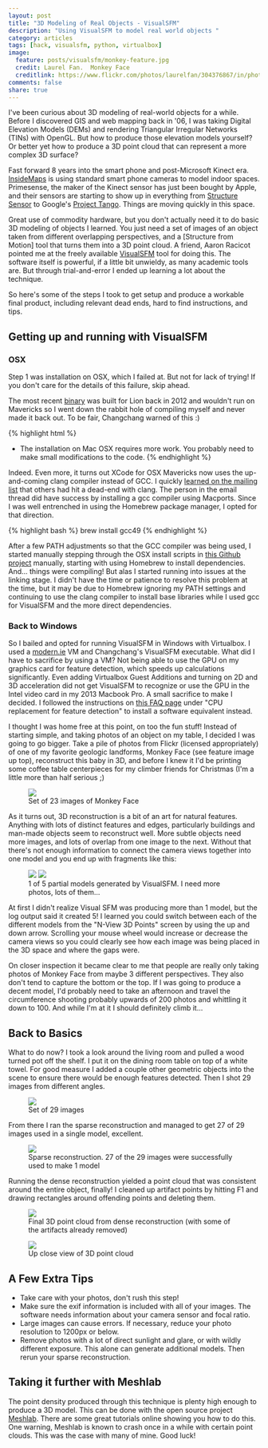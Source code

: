 ```yaml
---
layout: post
title: "3D Modeling of Real Objects - VisualSFM"
description: "Using VisualSFM to model real world objects "
category: articles
tags: [hack, visualsfm, python, virtualbox]
image:
  feature: posts/visualsfm/monkey-feature.jpg
  credit: Laurel Fan.  Monkey Face
  creditlink: https://www.flickr.com/photos/laurelfan/304376867/in/photolist-sU1D2-2V6M7s-2V6N2Y-2V2obK-2V2oqi-6ZVejj-4x5ULw-6ZRf22-6ZRfoV-7YNdD-c7u4iG-c7u2NN-c7u37G-c7u3Ub-4x5UJA-4x5UsJ-4x1Jsc-4x5UGS-4x5UmL-4x5UAA-4x1K3K-4uB3dK-4uB3f6-4x1JFX-4x5UQb-4x5Ue9-4x1K1T-4x1L7i-4x5Uwu-4x1Joi-4x5U4o-4x1Jhv-4x5UbG-4x1KpB-4x1KCM-4x1Kig-4x1KmZ-4x5Vh7-4x5V8A-4x5V3o-4x5VdE-4x5Vbj-4x1JmM-4x5UgE-6r3pNq-6ZReJ4-4x1L2t-4x1KkR-2V2mZr-4uB3kc
comments: false
share: true
---
```


I've been curious about 3D modeling of real-world objects for a while.  Before I discovered GIS and web mapping back in '06, I was taking Digital Elevation Models (DEMs) and rendering Triangular Irregular Networks (TINs) with OpenGL.  But how to produce those elevation models yourself?  Or better yet how to produce a 3D point cloud that can represent a more complex 3D surface?

Fast forward 8 years into the smart phone and post-Microsoft Kinect era.  [InsideMaps](https://www.insidemaps.com/) is using standard smart phone cameras to model indoor spaces.  Primesense, the maker of the Kinect sensor has just been bought by Apple, and their sensors are starting to show up in everything from [Structure Sensor](http://structure.io) to Google's [Project Tango](https://www.google.com/atap/projecttango/).  Things are moving quickly in this space.

Great use of commodity hardware, but you don't actually need it to do basic 3D modeling of objects I learned.  You just need a set of images of an object taken from different overlapping perspectives, and a [Structure from Motion] tool that turns them into a 3D point cloud.  A friend, Aaron Racicot pointed me at the freely available [VisualSFM](http://ccwu.me/vsfm/) tool for doing this.  The software itself is powerful, if a little bit unwieldy, as many academic tools are.  But through trial-and-error I ended up learning a lot about the technique.  

So here's some of the steps I took to get setup and produce a workable final product, including relevant dead ends, hard to find instructions, and tips.

## Getting up and running with VisualSFM

### OSX

Step 1 was installation on OSX, which I failed at.  But not for lack of trying!  If you don't care for the details of this failure, skip ahead.  

The most recent [binary](https://dl.dropbox.com/u/3952686/VisualSFM.0.5.18-R2.zip) was built for Lion back in 2012 and wouldn't run on Mavericks so I went down the rabbit hole of compiling myself and never made it back out.  To be fair, Changchang warned of this :)

{% highlight html %}
* The installation on Mac OSX requires more work.
You probably need to make small modifications to the code.
{% endhighlight %}

Indeed.  Even more, it turns out XCode for OSX Mavericks now uses the up-and-coming clang compiler instead of GCC.  I quickly [learned on the mailing list](https://groups.google.com/forum/#!msg/vsfm/wMB-Ya1WDgM/Kf1TFjuDxQEJ) that others had hit a dead-end with clang.  The person in the email thread did have success by installing a gcc compiler using Macports.  Since I was well entrenched in using the Homebrew package manager, I opted for that direction.

{% highlight bash %}
brew install gcc49
{% endhighlight %}

After a few PATH adjustments so that the GCC compiler was being used, I started manually stepping through the OSX install scripts in [this Github project](https://github.com/iromu/vsfm-osx) manually, starting with using Homebrew to install dependencies.  And... things were compiling!  But alas I started running into issues at the linking stage.  I didn't have the time or patience to resolve this problem at the time, but it may be due to Homebrew ignoring my PATH settings and continuing to use the clang compiler to install base libraries while I used gcc for VisualSFM and the more direct dependencies.

### Back to Windows

So I bailed and opted for running VisualSFM in Windows with Virtualbox.  I used a [modern.ie](http://modern.ie/en-us) VM and Changchang's VisualSFM executable.  What did I have to sacrifice by using a VM?  Not being able to use the GPU on my graphics card for feature detection, which speeds up calculations significantly.  Even adding Virtualbox Guest Additions and turning on 2D and 3D acceleration did not get VisualSFM to recognize or use the GPU in the Intel video card in my 2013 Macbook Pro.  A small sacrifice to make I decided.  I followed the instructions on [this FAQ page](http://ccwu.me/vsfm/doc.html#dep) under "CPU replacement for feature detection" to install a software equivalent instead.

I thought I was home free at this point, on too the fun stuff!  Instead of starting simple, and taking photos of an object on my table, I decided I was going to go bigger.  Take a pile of photos from Flickr (licensed appropriately) of one of my favorite geologic landforms, Monkey Face (see feature image up top), reconstruct this baby in 3D, and before I knew it I'd be printing some coffee table centerpieces for my climber friends for Christmas (I'm a little more than half serious ;)

<figure>
    <a href="/images/posts/visualsfm/monkey-face-images.jpg"><img src="/images/posts/visualsfm/monkey-face-images.jpg"></a>
    <figcaption>Set of 23 images of Monkey Face</figcaption>
</figure>

As it turns out, 3D reconstruction is a bit of an art for natural features.  Anything with lots of distinct features and edges, particularly buildings and man-made objects seem to reconstruct well.  More subtle objects need more images, and lots of overlap from one image to the next.  Without that there's not enough information to connect the camera views together into one model and you end up with fragments like this:

<figure class="half">
    <a href="/images/posts/visualsfm/monkey-part1.jpg"><img src="/images/posts/visualsfm/monkey-part1.jpg"></a>
    <a href="/images/posts/visualsfm/monkey-part2.jpg"><img src="/images/posts/visualsfm/monkey-part2.jpg"></a>
    <figcaption>1 of 5 partial models generated by VisualSFM.  I need more photos, lots of them...</figcaption>
</figure>

At first I didn't realize Visual SFM was producing more than 1 model, but the log output said it created 5!  I learned you could switch between each of the different models from the "N-View 3D Points" screen by using the up and down arrow.  Scrolling your mouse wheel would increase or decrease the camera views so you could clearly see how each image was being placed in the 3D space and where the gaps were.

On closer inspection it became clear to me that people are really only taking photos of Monkey Face from maybe 3 different perspectives.  They also don't tend to capture the bottom or the top.  If I was going to produce a decent model, I'd probably need to take an afternoon and travel the circumference shooting probably upwards of 200 photos and whittling it down to 100.  And while I'm at it I should definitely climb it...

## Back to Basics

What to do now?  I took a look around the living room and pulled a wood turned pot off the shelf.  I put it on the dining room table on top of a white towel.  For good measure I added a couple other geometric objects into the scene to ensure there would be enough features detected.  Then I shot 29 images from different angles.

<figure>
    <a href="/images/posts/visualsfm/woodpot-images.jpg"><img src="/images/posts/visualsfm/woodpot-images.jpg"></a>
    <figcaption>Set of 29 images</figcaption>
</figure>

From there I ran the sparse reconstruction and managed to get 27 of 29 images used in a single model, excellent.

<figure>
    <a href="/images/posts/visualsfm/woodpot-sparse.jpg"><img src="/images/posts/visualsfm/woodpot-sparse.jpg"></a>
    <figcaption>Sparse reconstruction.  27 of the 29 images were successfully used to make 1 model</figcaption>
</figure>

Running the dense reconstruction yielded a point cloud that was consistent around the entire object, finally!  I cleaned up artifact points by hitting F1 and drawing rectangles around offending points and deleting them.

<figure>
    <a href="/images/posts/visualsfm/woodpot-dense.jpg"><img src="/images/posts/visualsfm/woodpot-dense.jpg"></a>
    <figcaption>Final 3D point cloud from dense reconstruction (with some of the artifacts already removed)</figcaption>
</figure>

<figure>
    <a href="/images/posts/visualsfm/woodpot-dense-close.jpg"><img src="/images/posts/visualsfm/woodpot-dense-close.jpg"></a>
    <figcaption>Up close view of 3D point cloud</figcaption>
</figure>

## A Few Extra Tips

* Take care with your photos, don't rush this step!
* Make sure the exif information is included with all of your images.  The software needs information about your camera sensor and focal ratio.
* Large images can cause errors.  If necessary, reduce your photo resolution to 1200px or below.
* Remove photos with a lot of direct sunlight and glare, or with wildly different exposure.  This alone can generate additional models.  Then rerun your sparse reconstruction.

## Taking it further with Meshlab

The point density produced through this technique is plenty high enough to produce a 3D model.  This can be done with the open source project [Meshlab](http://meshlab.sourceforge.net/).  There are some great tutorials online showing you how to do this.  One warning, Meshlab is known to crash once in a while with certain point clouds.  This was the case with many of mine.  Good luck!
